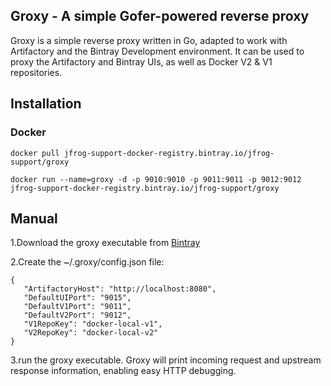 ## Groxy - A simple Gofer-powered reverse proxy ##

Groxy is a simple reverse proxy written in Go, adapted to work with Artifactory and the Bintray Development environment. It can be used to proxy the Artifactory and Bintray UIs, as well as Docker V2 & V1 repositories.

## Installation ##

### Docker ###
`docker pull jfrog-support-docker-registry.bintray.io/jfrog-support/groxy`

`docker run --name=groxy -d -p 9010:9010 -p 9011:9011 -p 9012:9012 jfrog-support-docker-registry.bintray.io/jfrog-support/groxy`

## Manual ##

1.Download the groxy executable from [Bintray](https://bintray.com/uriahl/generic/Groxy/view)

2.Create the ~/.groxy/config.json file:


```
{
   "ArtifactoryHost": "http://localhost:8080",
   "DefaultUIPort": "9015",
   "DefaultV1Port": "9011",
   "DefaultV2Port": "9012",
   "V1RepoKey": "docker-local-v1",
   "V2RepoKey": "docker-local-v2"
}
```

3.run the groxy executable. Groxy will print incoming request and upstream response information, enabling easy HTTP debugging.
